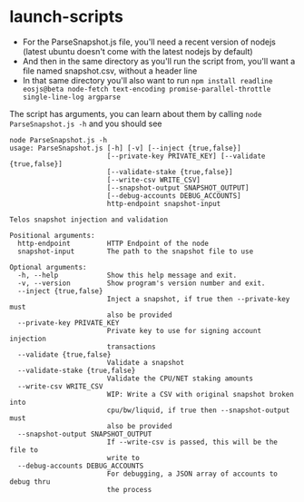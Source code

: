 # launch-scripts

- For the ParseSnapshot.js file, you'll need a recent version of nodejs (latest ubuntu doesn't come with the latest nodejs by default)
- And then in the same directory as you'll run the script from, you'll want a file named snapshot.csv, without a header line
- In that same directory you'll also want to run `npm install readline eosjs@beta node-fetch text-encoding promise-parallel-throttle single-line-log argparse`

The script has arguments, you can learn about them by calling `node ParseSnapshot.js -h` and you should see
```
node ParseSnapshot.js -h
usage: ParseSnapshot.js [-h] [-v] [--inject {true,false}]
                        [--private-key PRIVATE_KEY] [--validate {true,false}]
                        [--validate-stake {true,false}]
                        [--write-csv WRITE_CSV]
                        [--snapshot-output SNAPSHOT_OUTPUT]
                        [--debug-accounts DEBUG_ACCOUNTS]
                        http-endpoint snapshot-input

Telos snapshot injection and validation

Positional arguments:
  http-endpoint         HTTP Endpoint of the node
  snapshot-input        The path to the snapshot file to use

Optional arguments:
  -h, --help            Show this help message and exit.
  -v, --version         Show program's version number and exit.
  --inject {true,false}
                        Inject a snapshot, if true then --private-key must 
                        also be provided
  --private-key PRIVATE_KEY
                        Private key to use for signing account injection 
                        transactions
  --validate {true,false}
                        Validate a snapshot
  --validate-stake {true,false}
                        Validate the CPU/NET staking amounts
  --write-csv WRITE_CSV
                        WIP: Write a CSV with original snapshot broken into 
                        cpu/bw/liquid, if true then --snapshot-output must 
                        also be provided
  --snapshot-output SNAPSHOT_OUTPUT
                        If --write-csv is passed, this will be the file to 
                        write to
  --debug-accounts DEBUG_ACCOUNTS
                        For debugging, a JSON array of accounts to debug thru 
                        the process

```
